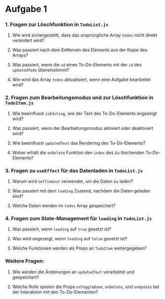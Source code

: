 

# Aufgabe 1
### 1. Fragen zur Löschfunktion in `TodoList.js`

1. Wie wird sichergestellt, dass das ursprüngliche Array `todos` nicht direkt verändert wird?

2.  Was passiert nach dem Entfernen des Elements aus der Kopie des Arrays?

3. Was passiert, wenn die `id` eines To-Do-Elements mit der `id` des `updatedTodo` übereinstimmt?

4. Wie wird das Array `todos` aktualisiert, wenn eine Aufgabe bearbeitet wird?

### 2. Fragen zum Bearbeitungsmodus und zur Löschfunktion in `TodoItem.js`

1. Wie beeinflusst `isEditing`, wie der Text des To-Do-Elements angezeigt wird?

2. Was passiert, wenn der Bearbeitungsmodus aktiviert oder deaktiviert wird?

3. Wie beeinflusst `updatedText` das Rendering des To-Do-Elements?

4. Woher erhält die `onDelete` Funktion den `index` des zu löschenden To-Do-Elements?

### 3. Fragen zu `useEffect` für das Datenladen in `TodoList.js`

1. Warum wird `setTimeout` verwendet, um die Daten zu laden?

2. Was passiert mit dem `loading` Zustand, nachdem die Daten geladen sind?

3. Welche Daten werden im `todos` Array gespeichert?

### 4. Fragen zum State-Management für `loading` in `TodoList.js`

1. Was passiert, wenn `loading` auf `true` gesetzt ist?

2. Was wird angezeigt, wenn `loading` auf `false` gesetzt ist?

3. Welche Funktionen werden als Props an `TodoItem` weitergegeben?

### Weitere Fragen:

1. Wie werden die Änderungen an `updatedText` verarbeitet und gespeichert?

2. Welche Rolle spielen die Props `onToggleDone`, `onDelete`, und `onUpdate` bei der Interaktion mit den To-Do-Elementen?

